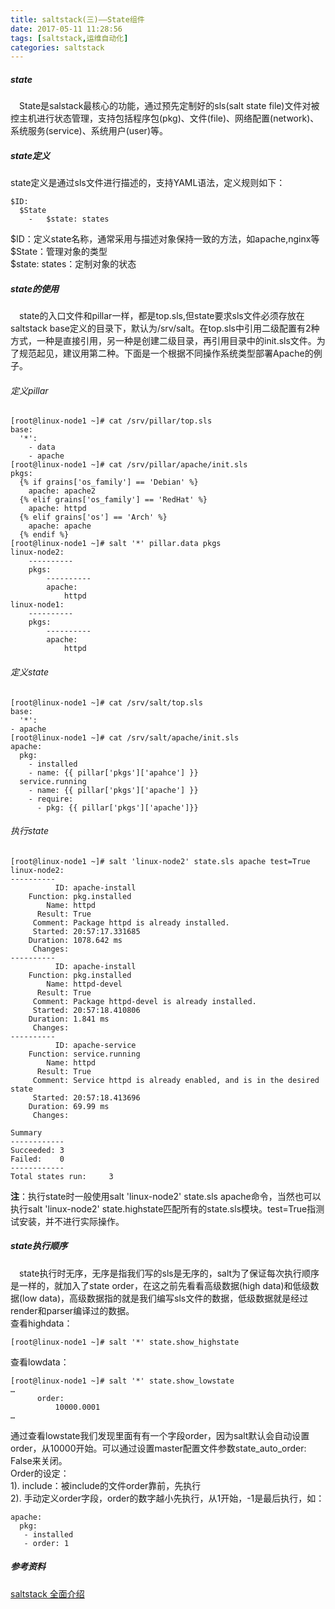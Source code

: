 ```yaml
---
title: saltstack(三)——State组件  
date: 2017-05-11 11:28:56  
tags: [saltstack,运维自动化]  
categories: saltstack
---
```

##### state
&ensp;&ensp;State是salstack最核心的功能，通过预先定制好的sls(salt state file)文件对被控主机进行状态管理，支持包括程序包(pkg)、文件(file)、网络配置(network)、系统服务(service)、系统用户(user)等。  
<!-- more -->  
##### state定义
state定义是通过sls文件进行描述的，支持YAML语法，定义规则如下：  
```
$ID:
  $State
    -	$state: states
```
$ID：定义state名称，通常采用与描述对象保持一致的方法，如apache,nginx等  
$State：管理对象的类型  
$state: states：定制对象的状态  
##### state的使用
&ensp;&ensp;state的入口文件和pillar一样，都是top.sls,但state要求sls文件必须存放在saltstack base定义的目录下，默认为/srv/salt。在top.sls中引用二级配置有2种方式，一种是直接引用，另一种是创建二级目录，再引用目录中的init.sls文件。为了规范起见，建议用第二种。下面是一个根据不同操作系统类型部署Apache的例子。  
###### 定义pillar
```
[root@linux-node1 ~]# cat /srv/pillar/top.sls 
base:
  '*':
    - data
    - apache
[root@linux-node1 ~]# cat /srv/pillar/apache/init.sls 
pkgs:
  {% if grains['os_family'] == 'Debian' %}
    apache: apache2
  {% elif grains['os_family'] == 'RedHat' %}
    apache: httpd
  {% elif grains['os'] == 'Arch' %}
    apache: apache
  {% endif %}
[root@linux-node1 ~]# salt '*' pillar.data pkgs
linux-node2:
    ----------
    pkgs:
        ----------
        apache:
            httpd
linux-node1:
    ----------
    pkgs:
        ----------
        apache:
            httpd
```
###### 定义state
```
[root@linux-node1 ~]# cat /srv/salt/top.sls
base:
  '*':
- apache
[root@linux-node1 ~]# cat /srv/salt/apache/init.sls
apache:
  pkg:
    - installed
    - name: {{ pillar['pkgs']['apahce'] }}
  service.running
    - name: {{ pillar['pkgs']['apache'] }}
    - require:
      - pkg: {{ pillar['pkgs']['apache']}}
```
###### 执行state
```
[root@linux-node1 ~]# salt 'linux-node2' state.sls apache test=True
linux-node2:
----------
          ID: apache-install
    Function: pkg.installed
        Name: httpd
      Result: True
     Comment: Package httpd is already installed.
     Started: 20:57:17.331685
    Duration: 1078.642 ms
     Changes:   
----------
          ID: apache-install
    Function: pkg.installed
        Name: httpd-devel
      Result: True
     Comment: Package httpd-devel is already installed.
     Started: 20:57:18.410806
    Duration: 1.841 ms
     Changes:   
----------
          ID: apache-service
    Function: service.running
        Name: httpd
      Result: True
     Comment: Service httpd is already enabled, and is in the desired state
     Started: 20:57:18.413696
    Duration: 69.99 ms
     Changes:   

Summary
------------
Succeeded: 3
Failed:    0
------------
Total states run:     3
```
**注**：执行state时一般使用salt 'linux-node2' state.sls apache命令，当然也可以执行salt 'linux-node2' state.highstate匹配所有的state.sls模块。test=True指测试安装，并不进行实际操作。  

##### state执行顺序
&ensp;&ensp;state执行时无序，无序是指我们写的sls是无序的，salt为了保证每次执行顺序是一样的，就加入了state order，在这之前先看看高级数据(high data)和低级数据(low data)，高级数据指的就是我们编写sls文件的数据，低级数据就是经过render和parser编译过的数据。  
查看highdata：
```
[root@linux-node1 ~]# salt '*' state.show_highstate
```
查看lowdata：
```
[root@linux-node1 ~]# salt '*' state.show_lowstate
…
      order:
          10000.0001
…
```

通过查看lowstate我们发现里面有有一个字段order，因为salt默认会自动设置order，从10000开始。可以通过设置master配置文件参数state_auto_order: False来关闭。  
Order的设定：  
1). include：被include的文件order靠前，先执行  
2). 手动定义order字段，order的数字越小先执行，从1开始，-1是最后执行，如：  
```
apache:
  pkg:
   - installed
   - order: 1
```
##### 参考资料
[saltstack 全面介绍](http://outofmemory.cn/saltstack/salt)
